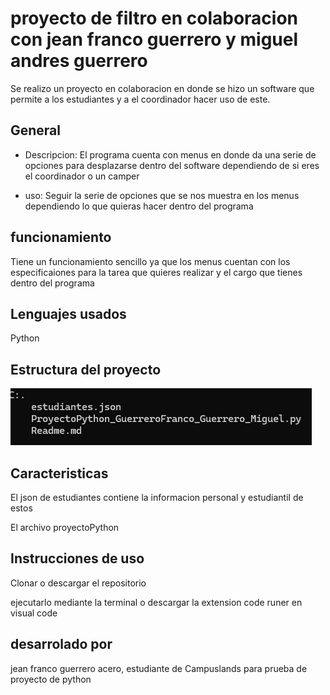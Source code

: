 <link href='https://unpkg.com/boxicons@2.1.4/css/boxicons.min.css' rel='stylesheet'>

# proyecto de filtro en colaboracion con jean franco guerrero y miguel andres guerrero

Se realizo un proyecto en colaboracion en donde se hizo un software que permite a los estudiantes y a el coordinador hacer uso de este.

## General 
- Descripcion: El programa cuenta con menus en donde da una serie de opciones para desplazarse dentro del software dependiendo de si eres el coordinador o un camper

- uso: Seguir la serie de opciones que se nos muestra en los menus dependiendo lo que quieras hacer dentro del programa 

## funcionamiento 
<i class='bx bx-brightness'></i> Tiene un funcionamiento sencillo ya que los menus cuentan con los especificaiones para la tarea que quieres realizar y el  cargo que tienes dentro del programa 

## Lenguajes usados 
<i class='bx bxl-python'></i> Python

## Estructura del proyecto 

![alt text](<Captura de pantalla 2024-08-05 104348.png>)

## Caracteristicas

<i class='bx bx-folder'></i> El json de estudiantes contiene la informacion personal y estudiantil de estos 

<i class='bx bx-folder'></i> El archivo proyectoPython

## Instrucciones de uso 
<i class='bx bx-paperclip' ></i> Clonar o descargar el repositorio 

<i class='bx bx-paperclip' ></i> ejecutarlo mediante la terminal o descargar la extension code runer en visual code 

## desarrolado por 
<i class='bx bx-child'></i> jean franco guerrero acero, estudiante de Campuslands para prueba de proyecto de python 
